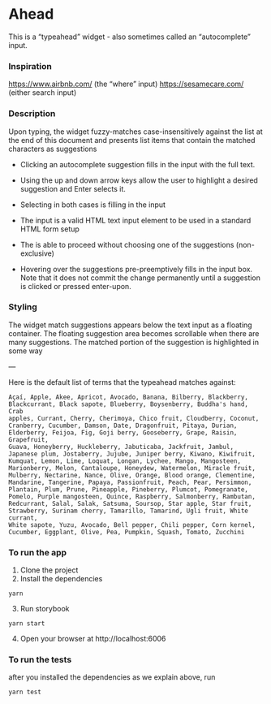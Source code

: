 # Ahead
This is a “typeahead” widget - also sometimes called an
“autocomplete” input.

### Inspiration
https://www.airbnb.com/ (the “where” input)
https://sesamecare.com/ (either search input)

### Description

Upon typing, the widget fuzzy-matches case-insensitively against
the list at the end of this document and presents list items that
contain the matched characters as suggestions

* Clicking an autocomplete suggestion fills in the input with the full text.

* Using the up and down arrow keys allow the user to highlight a desired suggestion and Enter selects it. 

* Selecting in both cases is filling in the input

* The input is a valid HTML text input element to be used in a standard HTML form setup

* The is able to proceed without choosing one of the suggestions (non-exclusive)

* Hovering over the suggestions pre-preemptively fills in the input box. Note that it does not commit the change permanently until a suggestion is clicked or pressed enter-upon.

### Styling

The widget match suggestions appears below the text input as a floating container.
The floating suggestion area becomes scrollable when there are many suggestions.
The matched portion of the suggestion is highlighted in some way

—


Here is the default list of terms that the typeahead matches against:
```
Açaí, Apple, Akee, Apricot, Avocado, Banana, Bilberry, Blackberry,
Blackcurrant, Black sapote, Blueberry, Boysenberry, Buddha's hand, Crab
apples, Currant, Cherry, Cherimoya, Chico fruit, Cloudberry, Coconut,
Cranberry, Cucumber, Damson, Date, Dragonfruit, Pitaya, Durian,
Elderberry, Feijoa, Fig, Goji berry, Gooseberry, Grape, Raisin, Grapefruit,
Guava, Honeyberry, Huckleberry, Jabuticaba, Jackfruit, Jambul,
Japanese plum, Jostaberry, Jujube, Juniper berry, Kiwano, Kiwifruit,
Kumquat, Lemon, Lime, Loquat, Longan, Lychee, Mango, Mangosteen,
Marionberry, Melon, Cantaloupe, Honeydew, Watermelon, Miracle fruit,
Mulberry, Nectarine, Nance, Olive, Orange, Blood orange, Clementine,
Mandarine, Tangerine, Papaya, Passionfruit, Peach, Pear, Persimmon,
Plantain, Plum, Prune, Pineapple, Pineberry, Plumcot, Pomegranate,
Pomelo, Purple mangosteen, Quince, Raspberry, Salmonberry, Rambutan,
Redcurrant, Salal, Salak, Satsuma, Soursop, Star apple, Star fruit,
Strawberry, Surinam cherry, Tamarillo, Tamarind, Ugli fruit, White currant,
White sapote, Yuzu, Avocado, Bell pepper, Chili pepper, Corn kernel,
Cucumber, Eggplant, Olive, Pea, Pumpkin, Squash, Tomato, Zucchini
```

### To run the app

1. Clone the project 
2. Install the dependencies 
```
yarn
```
3. Run storybook
```
yarn start
```
4. Open your browser at http://localhost:6006


### To run the tests 

after you installed the dependencies as we explain above, run
```
yarn test
```
